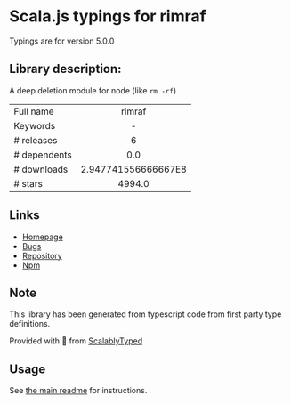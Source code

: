 
# Scala.js typings for rimraf

Typings are for version 5.0.0

## Library description:
A deep deletion module for node (like `rm -rf`)

|                    |                 |
| ------------------ | :-------------: |
| Full name          | rimraf |
| Keywords           | - |
| # releases         | 6 |
| # dependents       | 0.0 |
| # downloads        | 2.947741556666667E8 |
| # stars            | 4994.0 |

## Links
- [Homepage](https://github.com/isaacs/rimraf#readme)
- [Bugs](https://github.com/isaacs/rimraf/issues)
- [Repository](https://github.com/isaacs/rimraf)
- [Npm](https://www.npmjs.com/package/rimraf)
    


## Note
This library has been generated from typescript code from first party type definitions.

Provided with :purple_heart: from [ScalablyTyped](https://github.com/oyvindberg/ScalablyTyped)

## Usage
See [the main readme](../../readme.md) for instructions.


